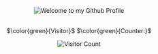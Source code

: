 <!-- "Hero" Header -->
<div align="center">
  <img src="https://github.com/BrunnerLivio/brunnerlivio/blob/master/images/welcome.png?raw=true" style="max-width: 100%;" alt="Welcome to my Github Profile" />
  <br />
  <br />
  
<!-- Footer -->

<div align="center">

$\color{green}{Visitor}$ $\color{green}{Counter:}$


![Visitor Count](https://profile-counter.glitch.me/previdiguy/count.svg)

</div>
